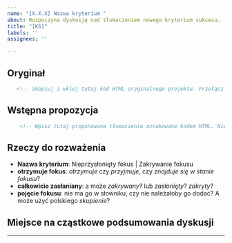 ```yaml
---
name: "[X.X.X] Nazwa kryterium "
about: Rozpoczyna dyskusję nad tłumaczeniem nowego kryterium sukcesu.
title: "[KS]"
labels: ''
assignees: ''

---
```


## Oryginał
````html
   <!-- Skopiuj i wklej tutaj kod HTML oryginalnego projektu. Przełącz się na gałąź main. Projekty nowych kryteriów znajdziesz w katalogu guidelines/sc/22/ -->
````
## Wstępna propozycja
````html
    <!-- Wpisz tutaj proponowane tłumaczenie oznakowane kodem HTML. Nie zapomnij objąć  znacznikami terminów, które są objaśniane w słowniku. Wpisz je w takiej formie gramatycznej, jakiej wymaga kontekst, np.: <a>terminem słownikowym</a>. Opis struktury plików kryteriów sukcesu jest w Przeczytaj mnie na stronie głównej (README.md)  --> 

````
## Rzeczy do rozważenia
- **Nazwa kryterium**: Nieprzysłonięty fokus | Zakrywanie fokusu
- **otrzymuje fokus**: _otrzymuje_ czy _przyjmuje_, czy _znajduje się w stanie fokusu_?
- **całkowicie zasłaniany**: a może _zakrywany_? lub _zasłonięty_? _zakryty_?
- **pojęcie fokusu**: nie ma go w słowniku, czy nie należałoby go dodać? A może użyć polskiego _skupienie_? 

## Miejsce na  cząstkowe podsumowania dyskusji
---
